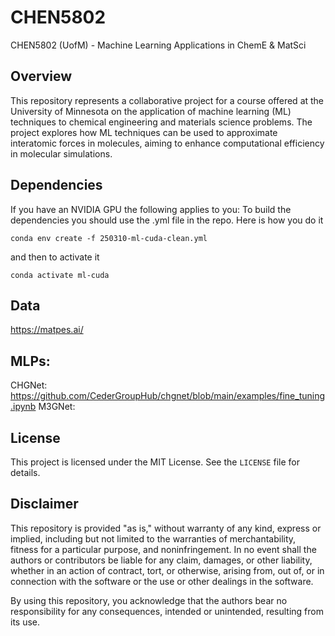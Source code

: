 # CHEN5802
CHEN5802 (UofM) - Machine Learning Applications in ChemE &amp; MatSci

## Overview

This repository represents a collaborative project for a course offered at the University of Minnesota on the application of machine learning (ML) techniques to chemical engineering and materials science problems. The project explores how ML techniques can be used to approximate interatomic forces in molecules, aiming to enhance computational efficiency in molecular simulations.

## Dependencies
If you have an NVIDIA GPU the following applies to you:
To build the dependencies you should use the .yml file in the repo. Here is how you do it

```
conda env create -f 250310-ml-cuda-clean.yml
```

and then to activate it

```
conda activate ml-cuda
```

## Data

https://matpes.ai/

## MLPs:

CHGNet: https://github.com/CederGroupHub/chgnet/blob/main/examples/fine_tuning.ipynb
M3GNet: 

## License

This project is licensed under the MIT License. See the `LICENSE` file for details.

## Disclaimer

This repository is provided "as is," without warranty of any kind, express or implied, including but not limited to the warranties of merchantability, fitness for a particular purpose, and noninfringement. In no event shall the authors or contributors be liable for any claim, damages, or other liability, whether in an action of contract, tort, or otherwise, arising from, out of, or in connection with the software or the use or other dealings in the software.

By using this repository, you acknowledge that the authors bear no responsibility for any consequences, intended or unintended, resulting from its use.
